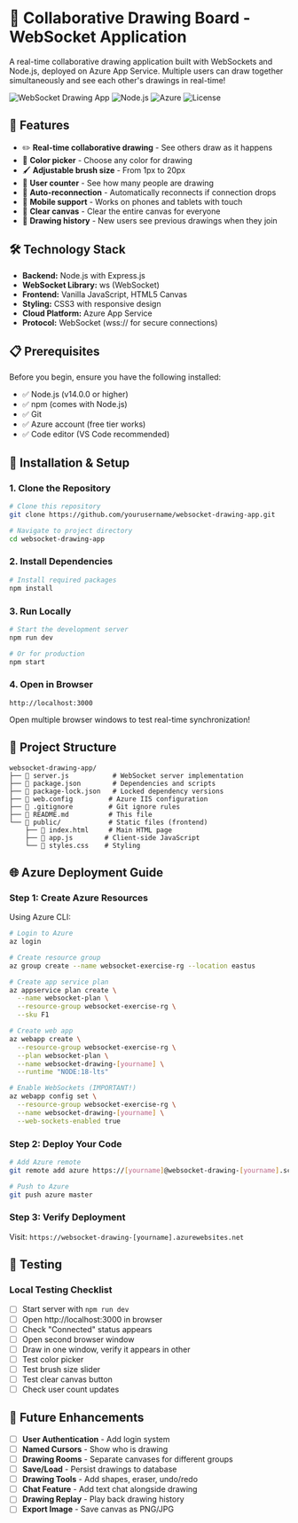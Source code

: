 # 🎨 Collaborative Drawing Board - WebSocket Application

A real-time collaborative drawing application built with WebSockets and Node.js, deployed on Azure App Service. Multiple users can draw together simultaneously and see each other's drawings in real-time!

![WebSocket Drawing App](https://img.shields.io/badge/WebSocket-Enabled-green)
![Node.js](https://img.shields.io/badge/Node.js-18.x-brightgreen)
![Azure](https://img.shields.io/badge/Azure-Ready-blue)
![License](https://img.shields.io/badge/License-MIT-yellow)

## 🌟 Features

- ✏️ **Real-time collaborative drawing** - See others draw as it happens
- 🎨 **Color picker** - Choose any color for drawing
- 🖌️ **Adjustable brush size** - From 1px to 20px
- 👥 **User counter** - See how many people are drawing
- 🔄 **Auto-reconnection** - Automatically reconnects if connection drops
- 📱 **Mobile support** - Works on phones and tablets with touch
- 🧹 **Clear canvas** - Clear the entire canvas for everyone
- 💾 **Drawing history** - New users see previous drawings when they join


## 🛠️ Technology Stack

- **Backend:** Node.js with Express.js
- **WebSocket Library:** ws (WebSocket)
- **Frontend:** Vanilla JavaScript, HTML5 Canvas
- **Styling:** CSS3 with responsive design
- **Cloud Platform:** Azure App Service
- **Protocol:** WebSocket (wss:// for secure connections)

## 📋 Prerequisites

Before you begin, ensure you have the following installed:

- ✅ Node.js (v14.0.0 or higher)
- ✅ npm (comes with Node.js)
- ✅ Git
- ✅ Azure account (free tier works)
- ✅ Code editor (VS Code recommended)

## 🔧 Installation & Setup

### 1. Clone the Repository

```bash
# Clone this repository
git clone https://github.com/yourusername/websocket-drawing-app.git

# Navigate to project directory
cd websocket-drawing-app
```

### 2. Install Dependencies

```bash
# Install required packages
npm install
```

### 3. Run Locally

```bash
# Start the development server
npm run dev

# Or for production
npm start
```

### 4. Open in Browser

```
http://localhost:3000
```

Open multiple browser windows to test real-time synchronization!

## 📁 Project Structure

```
websocket-drawing-app/
├── 📄 server.js           # WebSocket server implementation
├── 📄 package.json        # Dependencies and scripts
├── 📄 package-lock.json   # Locked dependency versions
├── 📄 web.config         # Azure IIS configuration
├── 📄 .gitignore         # Git ignore rules
├── 📄 README.md          # This file
└── 📁 public/            # Static files (frontend)
    ├── 📄 index.html     # Main HTML page
    ├── 📄 app.js        # Client-side JavaScript
    └── 📄 styles.css    # Styling
```

## 🌐 Azure Deployment Guide

### Step 1: Create Azure Resources

Using Azure CLI:
```bash
# Login to Azure
az login

# Create resource group
az group create --name websocket-exercise-rg --location eastus

# Create app service plan
az appservice plan create \
  --name websocket-plan \
  --resource-group websocket-exercise-rg \
  --sku F1

# Create web app
az webapp create \
  --resource-group websocket-exercise-rg \
  --plan websocket-plan \
  --name websocket-drawing-[yourname] \
  --runtime "NODE:18-lts"

# Enable WebSockets (IMPORTANT!)
az webapp config set \
  --resource-group websocket-exercise-rg \
  --name websocket-drawing-[yourname] \
  --web-sockets-enabled true
```

### Step 2: Deploy Your Code

```bash
# Add Azure remote
git remote add azure https://[yourname]@websocket-drawing-[yourname].scm.azurewebsites.net/websocket-drawing-[yourname].git

# Push to Azure
git push azure master
```

### Step 3: Verify Deployment

Visit: `https://websocket-drawing-[yourname].azurewebsites.net`

## 🧪 Testing

### Local Testing Checklist

- [ ] Start server with `npm run dev`
- [ ] Open http://localhost:3000 in browser
- [ ] Check "Connected" status appears
- [ ] Open second browser window
- [ ] Draw in one window, verify it appears in other
- [ ] Test color picker
- [ ] Test brush size slider
- [ ] Test clear canvas button
- [ ] Check user count updates

## 🚀 Future Enhancements

- [ ] **User Authentication** - Add login system
- [ ] **Named Cursors** - Show who is drawing
- [ ] **Drawing Rooms** - Separate canvases for different groups
- [ ] **Save/Load** - Persist drawings to database
- [ ] **Drawing Tools** - Add shapes, eraser, undo/redo
- [ ] **Chat Feature** - Add text chat alongside drawing
- [ ] **Drawing Replay** - Play back drawing history
- [ ] **Export Image** - Save canvas as PNG/JPG